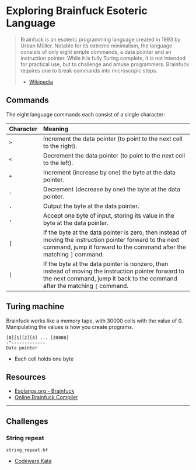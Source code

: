 # Exploring Brainfuck Esoteric Language

> Brainfuck is an esoteric programming language created in 1993 by Urban Müller.
> Notable for its extreme minimalism, the language consists of only eight simple commands, a data pointer and an instruction pointer. While it is fully Turing complete, it is not intended for practical use, but to challenge and amuse programmers. Brainfuck requires one to break commands into microscopic steps. 
> - [Wikipedia](https://en.wikipedia.org/wiki/Brainfuck)
 
## Commands

The eight language commands each consist of a single character:

 | Character | Meaning |
 | :-------- | :------ |
 | `>` | Increment the data pointer (to point to the next cell to the right). |
 | `<` | Decrement the data pointer (to point to the next cell to the left).  |
 | `+` | Increment (increase by one) the byte at the data pointer. | 
 | `-` | Decrement (decrease by one) the byte at the data pointer. |
 | `.` | Output the byte at the data pointer. | 
 | `,` | Accept one byte of input, storing its value in the byte at the data pointer. |
 | `[` | If the byte at the data pointer is zero, then instead of moving the instruction pointer forward to the next command, jump it forward to the command after the matching `]` command. | 
 | `]` | If the byte at the data pointer is nonzero, then instead of moving the instruction pointer forward to the next command, jump it back to the command after the matching `[` command. | 

## Turing machine
Brainfuck works like a memory tape, with 30000 cells with the value of 0. Manipulating the values is how you create programs.

	[0][1][2][3] ... [30000]
	-^-------------
	Data pointer

 - Each cell holds one byte 

## Resources

 - [Esolangs.org - Brainfuck](https://esolangs.org/wiki/Brainfuck)
 - [Online Brainfuck Compiler](https://www.tutorialspoint.com/execute_brainfk_online.php)

---

## Challenges

### String repeat

`string_repeat.bf` 

 - [Codewars Kata](https://www.codewars.com/kata/57a0e5c372292dd76d000d7e/bf)

